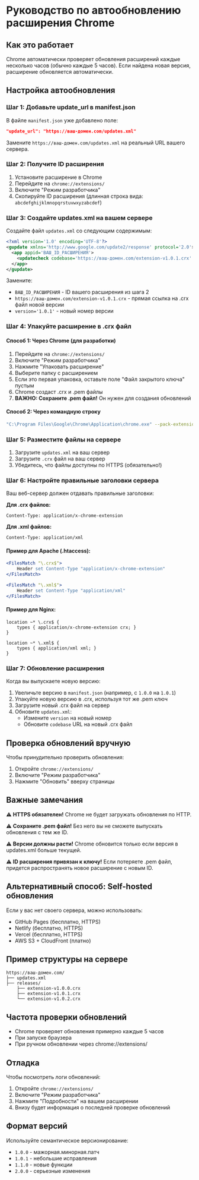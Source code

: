 # Руководство по автообновлению расширения Chrome

## Как это работает

Chrome автоматически проверяет обновления расширений каждые несколько часов (обычно каждые 5 часов). Если найдена новая версия, расширение обновляется автоматически.

## Настройка автообновления

### Шаг 1: Добавьте update_url в manifest.json

В файле `manifest.json` уже добавлено поле:
```json
"update_url": "https://ваш-домен.com/updates.xml"
```

Замените `https://ваш-домен.com/updates.xml` на реальный URL вашего сервера.

### Шаг 2: Получите ID расширения

1. Установите расширение в Chrome
2. Перейдите на `chrome://extensions/`
3. Включите "Режим разработчика"
4. Скопируйте ID расширения (длинная строка вида: `abcdefghijklmnopqrstuvwxyzabcdef`)

### Шаг 3: Создайте updates.xml на вашем сервере

Создайте файл `updates.xml` со следующим содержимым:

```xml
<?xml version='1.0' encoding='UTF-8'?>
<gupdate xmlns='http://www.google.com/update2/response' protocol='2.0'>
  <app appid='ВАШ_ID_РАСШИРЕНИЯ'>
    <updatecheck codebase='https://ваш-домен.com/extension-v1.0.1.crx' version='1.0.1' />
  </app>
</gupdate>
```

Замените:
- `ВАШ_ID_РАСШИРЕНИЯ` - ID вашего расширения из шага 2
- `https://ваш-домен.com/extension-v1.0.1.crx` - прямая ссылка на .crx файл новой версии
- `version='1.0.1'` - новый номер версии

### Шаг 4: Упакуйте расширение в .crx файл

#### Способ 1: Через Chrome (для разработки)

1. Перейдите на `chrome://extensions/`
2. Включите "Режим разработчика"
3. Нажмите "Упаковать расширение"
4. Выберите папку с расширением
5. Если это первая упаковка, оставьте поле "Файл закрытого ключа" пустым
6. Chrome создаст .crx и .pem файлы
7. **ВАЖНО: Сохраните .pem файл!** Он нужен для создания обновлений

#### Способ 2: Через командную строку

```bash
"C:\Program Files\Google\Chrome\Application\chrome.exe" --pack-extension="C:\путь\к\расширению" --pack-extension-key="C:\путь\к\ключу.pem"
```

### Шаг 5: Разместите файлы на сервере

1. Загрузите `updates.xml` на ваш сервер
2. Загрузите `.crx` файл на ваш сервер
3. Убедитесь, что файлы доступны по HTTPS (обязательно!)

### Шаг 6: Настройте правильные заголовки сервера

Ваш веб-сервер должен отдавать правильные заголовки:

**Для .crx файлов:**
```
Content-Type: application/x-chrome-extension
```

**Для .xml файлов:**
```
Content-Type: application/xml
```

#### Пример для Apache (.htaccess):
```apache
<FilesMatch "\.crx$">
    Header set Content-Type "application/x-chrome-extension"
</FilesMatch>

<FilesMatch "\.xml$">
    Header set Content-Type "application/xml"
</FilesMatch>
```

#### Пример для Nginx:
```nginx
location ~* \.crx$ {
    types { application/x-chrome-extension crx; }
}

location ~* \.xml$ {
    types { application/xml xml; }
}
```

### Шаг 7: Обновление расширения

Когда вы выпускаете новую версию:

1. Увеличьте версию в `manifest.json` (например, с `1.0.0` на `1.0.1`)
2. Упакуйте новую версию в .crx, используя тот же .pem ключ
3. Загрузите новый .crx файл на сервер
4. Обновите `updates.xml`:
   - Измените `version` на новый номер
   - Обновите `codebase` URL на новый .crx файл

## Проверка обновлений вручную

Чтобы принудительно проверить обновления:

1. Откройте `chrome://extensions/`
2. Включите "Режим разработчика"
3. Нажмите "Обновить" вверху страницы

## Важные замечания

⚠️ **HTTPS обязателен!** Chrome не будет загружать обновления по HTTP.

⚠️ **Сохраните .pem файл!** Без него вы не сможете выпускать обновления с тем же ID.

⚠️ **Версии должны расти!** Chrome обновится только если версия в updates.xml больше текущей.

⚠️ **ID расширения привязан к ключу!** Если потеряете .pem файл, придется распространять новое расширение с новым ID.

## Альтернативный способ: Self-hosted обновления

Если у вас нет своего сервера, можно использовать:
- GitHub Pages (бесплатно, HTTPS)
- Netlify (бесплатно, HTTPS)
- Vercel (бесплатно, HTTPS)
- AWS S3 + CloudFront (платно)

## Пример структуры на сервере

```
https://ваш-домен.com/
├── updates.xml
├── releases/
    ├── extension-v1.0.0.crx
    ├── extension-v1.0.1.crx
    └── extension-v1.0.2.crx
```

## Частота проверки обновлений

- Chrome проверяет обновления примерно каждые 5 часов
- При запуске браузера
- При ручном обновлении через chrome://extensions/

## Отладка

Чтобы посмотреть логи обновлений:
1. Откройте `chrome://extensions/`
2. Включите "Режим разработчика"
3. Нажмите "Подробности" на вашем расширении
4. Внизу будет информация о последней проверке обновлений

## Формат версий

Используйте семантическое версионирование:
- `1.0.0` - мажорная.минорная.патч
- `1.0.1` - небольшие исправления
- `1.1.0` - новые функции
- `2.0.0` - серьезные изменения
